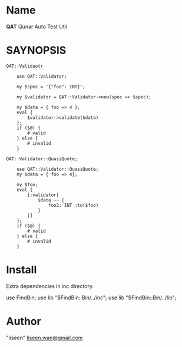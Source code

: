 Name
===

**QAT** Qunar Auto Test Util

SAYNOPSIS
===

    QAT::Validaotr

        use QAT::Validator;

        my $spec = '{"foo": INT}';

        my $validator = QAT::Validator->new(spec => $spec);

        my $data = { foo => 4 };
        eval {
            $validator->validate($data)
        };
        if ($@) {
            # valid
        } else {
            # invalid
        }

    QAT::Validator::QuasiQuote;

        use QAT::Validator::QuasiQuote;
        my $data = { foo => 4};

        my $foo;
        eval {
            [:validator|
                $data ~~ {
                    foo2: INT :to($foo)
                }
            |]
        };
        if ($@) {
            # valid
        } else {
            # invalid
        }

Install
===

Extra dependencies in inc directory.

  use FindBin;
  use lib "$FindBin::Bin/../inc";
  use lib "$FindBin::Bin/../lib";





Author
===

"liseen" <liseen.wan@gmail.com>
